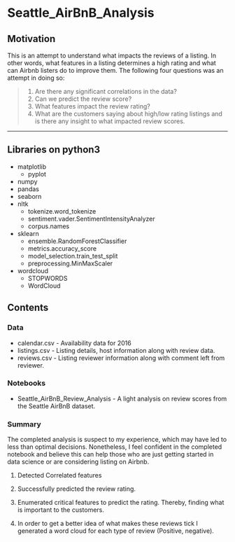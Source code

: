 # Seattle_AirBnB_Analysis

## Motivation
This is an attempt to understand what impacts the reviews of a listing. 
In other words, what features in a listing determines a high rating 
and what can Airbnb listers do to improve them. The following four questions was
an attempt in doing so:

> 1. Are there any significant correlations in the data?
> 2. Can we predict the review score?
> 3. What features impact the review rating?
> 4. What are the customers saying about high/low rating listings and is there any
insight to what impacted review scores.

---

## Libraries on python3

* matplotlib
  * pyplot
* numpy
* pandas
* seaborn
* nltk
  * tokenize.word_tokenize 
  * sentiment.vader.SentimentIntensityAnalyzer
  * corpus.names
* sklearn
  * ensemble.RandomForestClassifier
  * metrics.accuracy_score
  * model_selection.train_test_split
  * preprocessing.MinMaxScaler
* wordcloud
  * STOPWORDS
  * WordCloud

## Contents

### Data
 * calendar.csv - Availability data for 2016
 * listings.csv - Listing details, host information along with review data.
 * reviews.csv - Listing reviewer information along with comment left from reviewer.

### Notebooks
 * Seattle_AirBnB_Review_Analysis - A light analysis on review scores from the Seattle AirBnB dataset.

### Summary


The completed analysis is suspect to my experience, which may have led to less than optimal decisions. Nonetheless, I feel confident in the completed notebook and believe this can help those who are just getting started in data science or are considering listing on Airbnb.

1. Detected Correlated features 

2. Successfully predicted the review rating. 

3. Enumerated critical features to predict the rating. Thereby, finding what is important to the customers. 

4. In order to get a better idea of what makes these reviews tick I generated a word cloud for each type of review (Positive, negative). 


